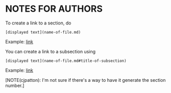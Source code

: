 # NOTES FOR AUTHORS

To create a link to a section, do

```
[displayed text](name-of-file.md)
```

Example: [link](overview.md)

You can create a link to a subsection using

```
[displayed text](name-of-file.md#title-of-subsection)
```

Example: [link](overview.md#hits)

[NOTE(cjpatton): I'm not sure if there's a way to have it generate the section
number.]
